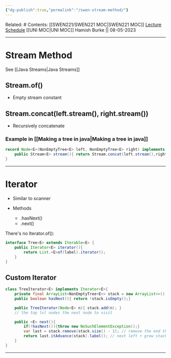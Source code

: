 ```yaml
---
{"dg-publish":true,"permalink":"/swen-stream-method/"}
---
```


Related: #
Contents: [[SWEN221/SWEN221 MOC\|SWEN221 MOC]]
[Lecture Schedule](https://ecs.wgtn.ac.nz/Courses/SWEN221_2023T1/LectureSchedule)
[[UNI MOC\|UNI MOC]]
Hamish Burke || 08-05-2023
***

# Stream Method

See [[Java Streams\|Java Streams]]

## Stream.of()

- Empty stream constant

## Stream.concat(left.stream(), right.stream())

- Recursively concatenate

### Example in [[Making a tree in java\|Making a tree in java]]

```java
record Node<E>(NonEmptyTree<E> left, NonEmptyTree<E> right) implements NonEmptyTree<E>{
	public Stream<E> stream(){ return Stream.concat(left.stream(),right.stream();)}
}
```

***

# Iterator

- Similar to scanner

- Methods
	- .hasNext()
	- .next()


There's no Iterator.of():

```java
interface Tree<E> extends Iterable<E> {
	public Iterator<E> iterator(){
		return List.<E>of(label).iterator(); 
	}
}
```

## Custom Iterator

```java
class TreeIterator<E> implements Iterator<E>{
	private final ArrayList<NonEmptyTree<E>> stack = new ArrayList<>();
	public boolean hasNext(){ return !stack.isEmpty();}

	public TreeIterator(Node<E> n){ stack.add(n); } 
	// the top lvl nodes the next node to visit

	public <E> next(){
		if(!hasNext()){throw new NoSuchElementException();}
		var last = stack.remove(stack.size() - 1); // remove the end thing
		return last.itAdvance(stack).label(); // next left + grow stack
	}
}
```

***

